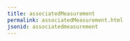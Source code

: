 ```yaml
---
title: associatedMeasurement
permalink: associatedMeasurement.html
jsonid: associatedmeasurement
---
```

